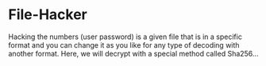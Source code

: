 # File-Hacker
Hacking the numbers (user password) is a given file that is in a specific format and you can change it as you like for any type of decoding with another format. Here, we will decrypt with a special method called Sha256...
